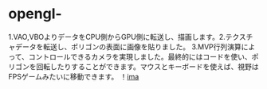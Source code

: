 # opengl-
1.VAO,VBOよりデータをCPU側からGPU側に転送し、描画します。2.テクスチャデータを転送し、ポリゴンの表面に画像を貼りました。  3.MVP行列演算によって、コントロールできるカメラを実現しました。最終的にはコードを使い、ポリゴンを回転したりすることができます。マウスとキーボードを使えば、視野はFPSゲームみたいに移動できます。
！[ima](https://github.com/Lijiaqing233/opengl-/blob/main/zhuankuai.jpg)
